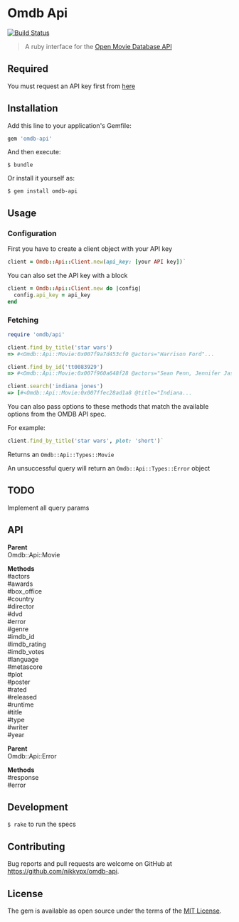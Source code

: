 # Omdb Api

[![Build Status](https://travis-ci.org/nikkypx/omdb-api.svg?branch=master)](https://travis-ci.org/nikkypx/omdb-api)

> A ruby interface for the [Open Movie Database API](http://omdbapi.com/)

## Required

You must request an API key first from [here](http://omdbapi.com/apikey.aspx)

## Installation

Add this line to your application's Gemfile:

```ruby
gem 'omdb-api'
```

And then execute:

    $ bundle

Or install it yourself as:

    $ gem install omdb-api

## Usage

### Configuration

First you have to create a client object with your API key

```ruby
client = Omdb::Api::Client.new(api_key: [your API key])`
```

You can also set the API key with a block

```ruby
client = Omdb::Api::Client.new do |config|
  config.api_key = api_key
end
```

### Fetching

```ruby
require 'omdb/api'

client.find_by_title('star wars')
=> #<Omdb::Api::Movie:0x007f9a7d453cf0 @actors="Harrison Ford"...

client.find_by_id('tt0083929')
=> #<Omdb::Api::Movie:0x007f960a648f28 @actors="Sean Penn, Jennifer Jason Leigh, Judge Reinhold, Robert Romanus",

client.search('indiana jones')
=> [#<Omdb::Api::Movie:0x007ffec28ad1a8 @title="Indiana...
```

You can also pass options to these methods that match the available options from 
the OMDB API spec.

For example:

```ruby
client.find_by_title('star wars', plot: 'short')`
```

Returns an `Omdb::Api::Types::Movie`

An unsuccessful query will return an `Omdb::Api::Types::Error` object

## TODO
Implement all query params


## API

**Parent**<br />
Omdb::Api::Movie

**Methods**<br />
#actors<br />
#awards<br />
#box_office<br />
#country<br />
#director<br />
#dvd<br />
#error<br />
#genre<br />
#imdb_id<br />
#imdb_rating<br />
#imdb_votes<br />
#language<br />
#metascore<br />
#plot<br />
#poster<br />
#rated<br />
#released<br />
#runtime<br />
#title<br />
#type<br />
#writer<br />
#year<br />


**Parent**<br />
Omdb::Api::Error

**Methods**<br />
#response<br />
#error

## Development

`$ rake` to run the specs

## Contributing

Bug reports and pull requests are welcome on GitHub at https://github.com/nikkypx/omdb-api.

## License

The gem is available as open source under the terms of the [MIT License](http://opensource.org/licenses/MIT).
